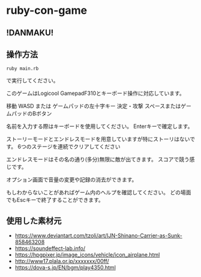 # ruby-con-game
## !DANMAKU!

## 操作方法
```
ruby main.rb
```
で実行してください。

このゲームはLogicool GamepadF310とキーボード操作に対応しています。

移動 WASD または ゲームパッドの左十字キー
決定・攻撃 スペースまたはゲームパッドのBボタン

名前を入力する際はキーボードを使用してください。
Enterキーで確定します。

ストーリーモードとエンドレスモードを用意していますが特にストーリはないです。
6つのステージを連続でクリアしてください

エンドレスモードはその名の通り(多分)無限に敵が出てきます。
スコアで競う感じです。

オプション画面で音量の変更や記録の消去ができます。

もしわからないことがあればゲーム内のヘルプを確認してください。
どの場面でもEscキーで終了することができます。
## 使用した素材元
 - https://www.deviantart.com/tzoli/art/IJN-Shinano-Carrier-as-Sunk-858463208
 - https://soundeffect-lab.info/
 - https://hpgpixer.jp/image_icons/vehicle/icon_airplane.html
 - http://www17.plala.or.jp/xxxxxxx/00ff/
 - https://dova-s.jp/EN/bgm/play4350.html
